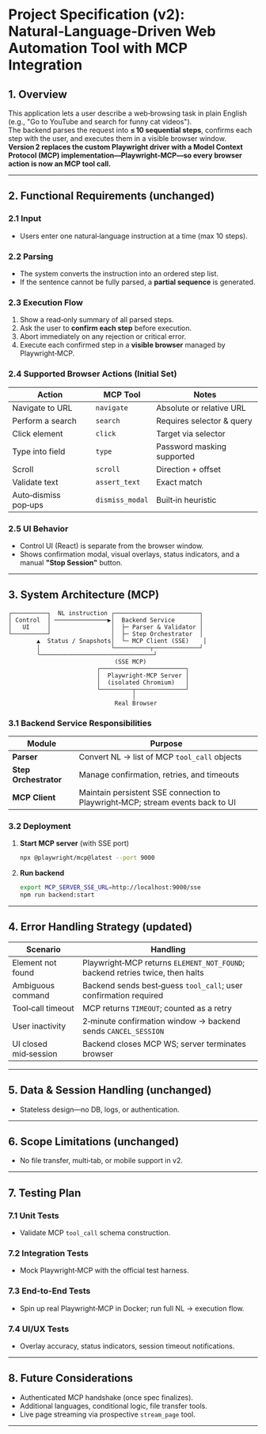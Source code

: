 # Project Specification (v2): Natural‑Language‑Driven Web Automation Tool with MCP Integration

## 1. Overview
This application lets a user describe a web‑browsing task in plain English (e.g., "Go to YouTube and search for funny cat videos").  
The backend parses the request into **≤ 10 sequential steps**, confirms each step with the user, and executes them in a visible browser window.  
**Version 2 replaces the custom Playwright driver with a Model Context Protocol (MCP) implementation—Playwright‑MCP—so every browser action is now an MCP tool call.**

---

## 2. Functional Requirements (unchanged)

### 2.1 Input
* Users enter one natural‑language instruction at a time (max 10 steps).

### 2.2 Parsing
* The system converts the instruction into an ordered step list.
* If the sentence cannot be fully parsed, a **partial sequence** is generated.

### 2.3 Execution Flow
1. Show a read‑only summary of all parsed steps.  
2. Ask the user to **confirm each step** before execution.  
3. Abort immediately on any rejection or critical error.  
4. Execute each confirmed step in a **visible browser** managed by Playwright‑MCP.

### 2.4 Supported Browser Actions (Initial Set)
| Action | MCP Tool | Notes |
|--------|----------|-------|
| Navigate to URL | `navigate` | Absolute or relative URL |
| Perform a search | `search` | Requires selector & query |
| Click element | `click` | Target via selector |
| Type into field | `type` | Password masking supported |
| Scroll | `scroll` | Direction + offset |
| Validate text | `assert_text` | Exact match |
| Auto‑dismiss pop‑ups | `dismiss_modal` | Built‑in heuristic |

### 2.5 UI Behavior
* Control UI (React) is separate from the browser window.  
* Shows confirmation modal, visual overlays, status indicators, and a manual **"Stop Session"** button.

---

## 3. **System Architecture (MCP)**

```
┌──────────┐  NL instruction ┌────────────────────────┐
│ Control  │ ───────────────▶│  Backend Service       │
│   UI     │                 │  ├─ Parser & Validator │
└──────────┘                 │  ├─ Step Orchestrator  │
        ▲  Status / Snapshots│  └─ MCP Client (SSE)    │
        │                    └──────────┬─────────────┘
        ╰────────────────────────────────┘
                              (SSE MCP)
                         ┌────────────────────────┐
                         │  Playwright‑MCP Server │
                         │  (isolated Chromium)   │
                         └─────────┬──────────────┘
                                   │
                              Real Browser
```

### 3.1 Backend Service Responsibilities
| Module | Purpose |
|--------|---------|
| **Parser** | Convert NL → list of MCP `tool_call` objects |
| **Step Orchestrator** | Manage confirmation, retries, and timeouts |
| **MCP Client** | Maintain persistent SSE connection to Playwright‑MCP; stream events back to UI |

### 3.2 Deployment
1. **Start MCP server** (with SSE port)
   ```bash
   npx @playwright/mcp@latest --port 9000
   ```
2. **Run backend**
   ```bash
   export MCP_SERVER_SSE_URL=http://localhost:9000/sse
   npm run backend:start
   ```

---

## 4. Error Handling Strategy (updated)

| Scenario | Handling |
|----------|----------|
| Element not found | Playwright‑MCP returns `ELEMENT_NOT_FOUND`; backend retries twice, then halts |
| Ambiguous command | Backend sends best‑guess `tool_call`; user confirmation required |
| Tool‑call timeout | MCP returns `TIMEOUT`; counted as a retry |
| User inactivity | 2‑minute confirmation window → backend sends `CANCEL_SESSION` |
| UI closed mid‑session | Backend closes MCP WS; server terminates browser |

---

## 5. Data & Session Handling (unchanged)
* Stateless design—no DB, logs, or authentication.

---

## 6. Scope Limitations (unchanged)
* No file transfer, multi‑tab, or mobile support in v2.

---

## 7. Testing Plan

### 7.1 Unit Tests
* Validate MCP `tool_call` schema construction.

### 7.2 Integration Tests
* Mock Playwright‑MCP with the official test harness.

### 7.3 End‑to‑End Tests
* Spin up real Playwright‑MCP in Docker; run full NL → execution flow.

### 7.4 UI/UX Tests
* Overlay accuracy, status indicators, session timeout notifications.

---

## 8. Future Considerations
* Authenticated MCP handshake (once spec finalizes).
* Additional languages, conditional logic, file transfer tools.
* Live page streaming via prospective `stream_page` tool.

---
